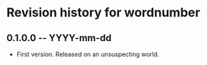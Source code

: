 # Revision history for wordnumber

## 0.1.0.0  -- YYYY-mm-dd

* First version. Released on an unsuspecting world.
